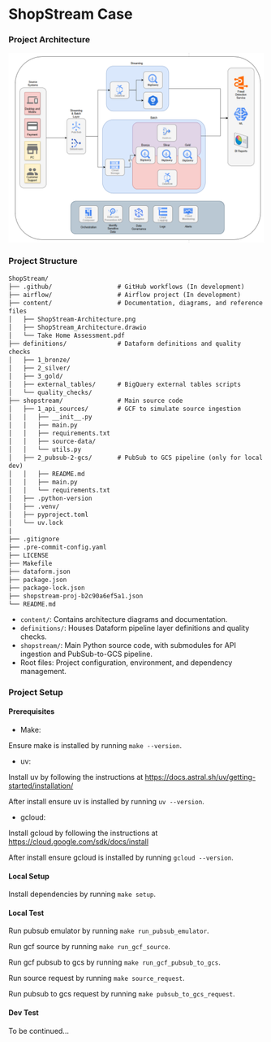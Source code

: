 # ShopStream Case

### Project Architecture

![alt text](content/ShopStream-Architecture.png)

### Project Structure

```
ShopStream/
├── .github/                  # GitHub workflows (In development)
├── airflow/                  # Airflow project (In development)
├── content/                  # Documentation, diagrams, and reference files
│   ├── ShopStream-Architecture.png
│   ├── ShopStream_Architecture.drawio
│   └── Take Home Assessment.pdf
├── definitions/              # Dataform definitions and quality checks
│   ├── 1_bronze/
│   ├── 2_silver/
│   ├── 3_gold/
│   ├── external_tables/      # BigQuery external tables scripts
│   └── quality_checks/
├── shopstream/               # Main source code
│   ├── 1_api_sources/        # GCF to simulate source ingestion
│   │   ├── __init__.py
│   │   ├── main.py
│   │   ├── requirements.txt
│   │   ├── source-data/
│   │   └── utils.py
│   ├── 2_pubsub-2-gcs/       # PubSub to GCS pipeline (only for local dev)
│   │   ├── README.md
│   │   ├── main.py
│   │   └── requirements.txt
│   ├── .python-version
│   ├── .venv/
│   ├── pyproject.toml
│   └── uv.lock
|
├── .gitignore
├── .pre-commit-config.yaml
├── LICENSE
├── Makefile
├── dataform.json
├── package.json
├── package-lock.json
├── shopstream-proj-b2c90a6ef5a1.json
└── README.md
```

- `content/`: Contains architecture diagrams and documentation.
- `definitions/`: Houses Dataform pipeline layer definitions and quality checks.
- `shopstream/`: Main Python source code, with submodules for API ingestion and PubSub-to-GCS pipeline.
- Root files: Project configuration, environment, and dependency management.

### Project Setup

#### Prerequisites

- Make:

Ensure make is installed by running `make --version`.

- uv:

Install uv by following the instructions at https://docs.astral.sh/uv/getting-started/installation/

After install ensure uv is installed by running `uv --version`.

- gcloud:

Install gcloud by following the instructions at https://cloud.google.com/sdk/docs/install

After install ensure gcloud is installed by running `gcloud --version`.

#### Local Setup

Install dependencies by running `make setup`.

#### Local Test

Run pubsub emulator by running `make run_pubsub_emulator`.

Run gcf source by running `make run_gcf_source`.

Run gcf pubsub to gcs by running `make run_gcf_pubsub_to_gcs`.

Run source request by running `make source_request`.

Run pubsub to gcs request by running `make pubsub_to_gcs_request`.


#### Dev Test

To be continued...

